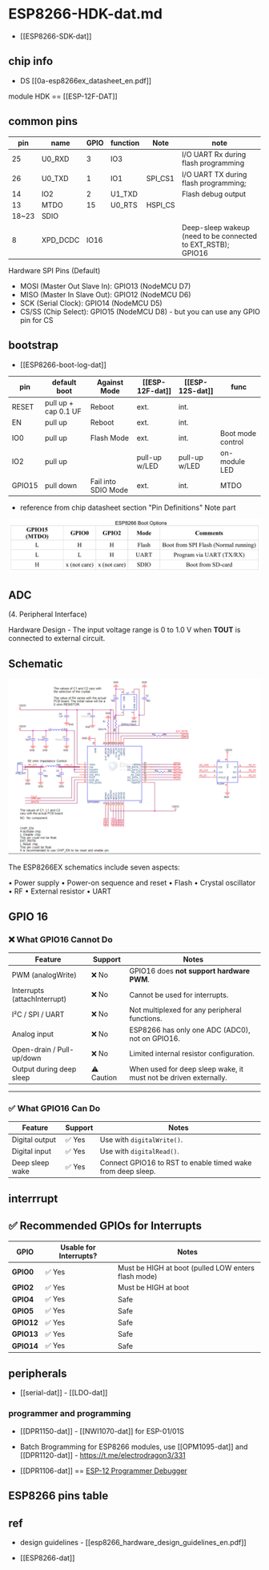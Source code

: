 
# ESP8266-HDK-dat.md

- [[ESP8266-SDK-dat]]

## chip info 

- DS [[0a-esp8266ex_datasheet_en.pdf]]

module HDK == [[ESP-12F-DAT]]

## common pins 


| pin   | name     | GPIO | function | Note    | note                                                         |
| ----- | -------- | ---- | -------- | ------- | ------------------------------------------------------------ |
| 25    | U0_RXD   | 3    | IO3      |         | I/O UART Rx during flash programming                         |
| 26    | U0_TXD   | 1    | IO1      | SPI_CS1 | I/O UART TX during flash programming;                        |
| 14    | IO2      | 2    | U1_TXD   |         | Flash debug output                                           |
| 13    | MTDO     | 15   | U0_RTS   | HSPI_CS |                                                              |
| 18~23 | SDIO     |      |          |         |                                                              |
| 8     | XPD_DCDC | IO16 |          |         | Deep-sleep wakeup (need to be connected to EXT_RSTB); GPIO16 |


Hardware SPI Pins (Default)
- MOSI (Master Out Slave In): GPIO13 (NodeMCU D7)
- MISO (Master In Slave Out): GPIO12 (NodeMCU D6)
- SCK (Serial Clock): GPIO14 (NodeMCU D5)
- CS/SS (Chip Select): GPIO15 (NodeMCU D8) - but you can use any GPIO pin for CS


## bootstrap

- [[ESP8266-boot-log-dat]]

| pin    | default boot         | Against Mode        | [[ESP-12F-dat]] | [[ESP-12S-dat]] | func              |
| ------ | -------------------- | ------------------- | --------------- | --------------- | ----------------- |
| RESET  | pull up + cap 0.1 UF | Reboot              | ext.            | int.            |                   |
| EN     | pull up              | Reboot              | ext.            | int.            |                   |
| IO0    | pull up              | Flash Mode          | ext.            | int.            | Boot mode control |
| IO2    | pull up              |                     | pull-up w/LED   | pull-up w/LED   | on-module LED     |
| GPIO15 | pull down            | Fail into SDIO Mode | ext.            | int.            | MTDO              |

- reference from chip datasheet section "Pin Definitions" Note part

![](15-46-00-28-03-2023.png)


## ADC

(4. Peripheral Interface)

Hardware Design - The input voltage range is 0 to 1.0 V when **TOUT** is connected to external circuit.




## Schematic 

![](2025-05-14-17-59-15.png)

The ESP8266EX schematics include seven aspects: 

• Power supply 
• Power-on sequence and reset 
• Flash 
• Crystal oscillator 
• RF 
• External resistor 
• UART

## GPIO 16 



### ❌ What GPIO16 **Cannot** Do

| Feature                      | Support   | Notes                                                            |
| ---------------------------- | --------- | ---------------------------------------------------------------- |
| PWM (analogWrite)            | ❌ No      | GPIO16 does **not support hardware PWM**.                        |
| Interrupts (attachInterrupt) | ❌ No      | Cannot be used for interrupts.                                   |
| I²C / SPI / UART             | ❌ No      | Not multiplexed for any peripheral functions.                    |
| Analog input                 | ❌ No      | ESP8266 has only one ADC (ADC0), not on GPIO16.                  |
| Open-drain / Pull-up/down    | ❌ No      | Limited internal resistor configuration.                         |
| Output during deep sleep     | ⚠️ Caution | When used for deep sleep wake, it must not be driven externally. |

---

### ✅ What GPIO16 **Can** Do

| Feature         | Support | Notes                                                       |
| --------------- | ------- | ----------------------------------------------------------- |
| Digital output  | ✅ Yes   | Use with `digitalWrite()`.                                  |
| Digital input   | ✅ Yes   | Use with `digitalRead()`.                                   |
| Deep sleep wake | ✅ Yes   | Connect GPIO16 to RST to enable timed wake from deep sleep. |

## interrrupt 

## ✅ Recommended GPIOs for Interrupts

| GPIO | Usable for Interrupts? | Notes                            |
|------|-------------------------|----------------------------------|
| **GPIO0**  | ✅ Yes              | Must be HIGH at boot (pulled LOW enters flash mode) |
| **GPIO2**  | ✅ Yes              | Must be HIGH at boot             |
| **GPIO4**  | ✅ Yes              | Safe                             |
| **GPIO5**  | ✅ Yes              | Safe                             |
| **GPIO12** | ✅ Yes              | Safe                             |
| **GPIO13** | ✅ Yes              | Safe                             |
| **GPIO14** | ✅ Yes              | Safe                             |


## peripherals 

- [[serial-dat]] - [[LDO-dat]]

### programmer and programming 

- [[DPR1150-dat]] - [[NWI1070-dat]] for ESP-01/01S 

- Batch Brogramming for ESP8266 modules, use [[OPM1095-dat]] and [[DPR1120-dat]] - https://t.me/electrodragon3/331

- [[DPR1106-dat]] == [ESP-12 Programmer Debugger](https://www.electrodragon.com/product/esp-12-programmer-debugger/)


## ESP8266 pins table 



## ref 

- design guidelines - [[esp8266_hardware_design_guidelines_en.pdf]]


- [[ESP8266-dat]]